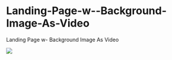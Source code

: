 # Landing-Page-w--Background-Image-As-Video
Landing Page w- Background Image As Video

![](CjiqiiBp9R2.gif.gif)
